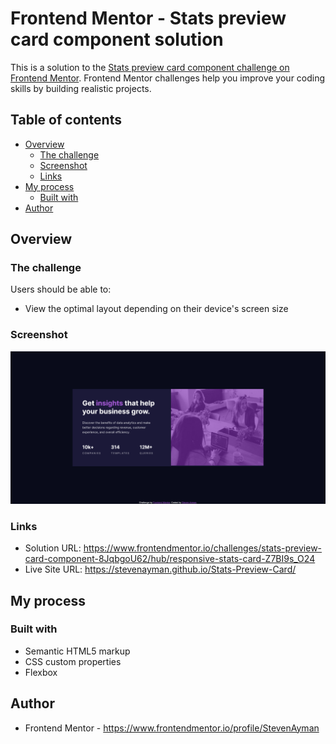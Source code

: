 # Frontend Mentor - Stats preview card component solution

This is a solution to the [Stats preview card component challenge on Frontend Mentor](https://www.frontendmentor.io/challenges/stats-preview-card-component-8JqbgoU62). Frontend Mentor challenges help you improve your coding skills by building realistic projects. 

## Table of contents

- [Overview](#overview)
  - [The challenge](#the-challenge)
  - [Screenshot](#screenshot)
  - [Links](#links)
- [My process](#my-process)
  - [Built with](#built-with)
- [Author](#author)


## Overview

### The challenge

Users should be able to:

- View the optimal layout depending on their device's screen size

### Screenshot

![](./design/desktop-design.png)


### Links

- Solution URL: https://www.frontendmentor.io/challenges/stats-preview-card-component-8JqbgoU62/hub/responsive-stats-card-Z7BI9s_O24
- Live Site URL: https://stevenayman.github.io/Stats-Preview-Card/

## My process

### Built with

- Semantic HTML5 markup
- CSS custom properties
- Flexbox


## Author

- Frontend Mentor - https://www.frontendmentor.io/profile/StevenAyman

